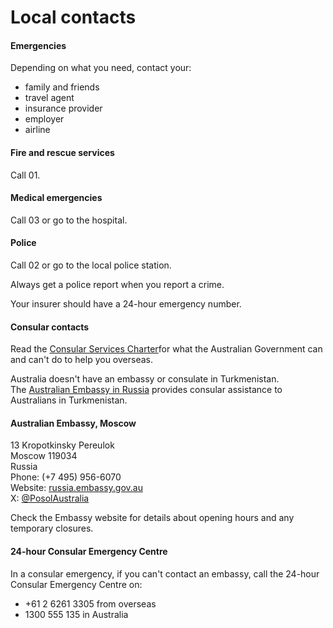 # Local contacts

#### Emergencies

Depending on what you need, contact your:

* family and friends
* travel agent
* insurance provider
* employer
* airline

#### Fire and rescue services

Call 01.

#### Medical emergencies

Call 03 or go to the hospital.

#### Police

Call 02 or go to the local police station.

Always get a police report when you report a crime.

Your insurer should have a 24-hour emergency number.

#### Consular contacts

Read the [Consular Services Charter](/consular-services/consular-services-charter "Consular Services Charter")for what the Australian Government can and can't do to help you overseas.

Australia doesn't have an embassy or consulate in Turkmenistan. The [Australian Embassy in Russia](https://russia.embassy.gov.au/ ) provides consular assistance to Australians in Turkmenistan.

#### Australian Embassy, Moscow

13 Kropotkinsky Pereulok  
Moscow 119034  
Russia  
Phone: (+7 495) 956-6070  
Website: [russia.embassy.gov.au](https://russia.embassy.gov.au/)  
X: [@PosolAustralia](https://twitter.com/PosolAustralia)

Check the Embassy website for details about opening hours and any temporary closures.

#### 24-hour Consular Emergency Centre

In a consular emergency, if you can't contact an embassy, call the 24-hour Consular Emergency Centre on:

* +61 2 6261 3305 from overseas
* 1300 555 135 in Australia